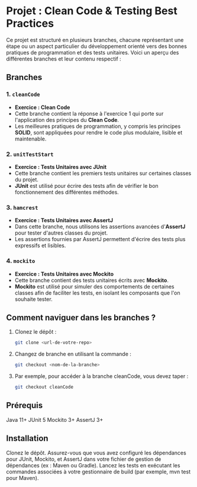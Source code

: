 # Projet : Clean Code & Testing Best Practices

Ce projet est structuré en plusieurs branches, chacune représentant une étape ou un aspect particulier du développement orienté vers des bonnes pratiques de programmation et des tests unitaires. Voici un aperçu des différentes branches et leur contenu respectif :

## Branches

### 1. `cleanCode`
- **Exercice : Clean Code**
- Cette branche contient la réponse à l'exercice 1 qui porte sur l'application des principes du **Clean Code**.
- Les meilleures pratiques de programmation, y compris les principes **SOLID**, sont appliquées pour rendre le code plus modulaire, lisible et maintenable.

### 2. `unitTestStart`
- **Exercice : Tests Unitaires avec JUnit**
- Cette branche contient les premiers tests unitaires sur certaines classes du projet.
- **JUnit** est utilisé pour écrire des tests afin de vérifier le bon fonctionnement des différentes méthodes.

### 3. `hamcrest`
- **Exercice : Tests Unitaires avec AssertJ**
- Dans cette branche, nous utilisons les assertions avancées d'**AssertJ** pour tester d'autres classes du projet.
- Les assertions fournies par AssertJ permettent d'écrire des tests plus expressifs et lisibles.

### 4. `mockito`
- **Exercice : Tests Unitaires avec Mockito**
- Cette branche contient des tests unitaires écrits avec **Mockito**.
- **Mockito** est utilisé pour simuler des comportements de certaines classes afin de faciliter les tests, en isolant les composants que l'on souhaite tester.

## Comment naviguer dans les branches ?

1. Clonez le dépôt : 
   ```bash
   git clone <url-de-votre-repo>
   ```
2. Changez de branche en utilisant la commande :
   ```bash
   git checkout <nom-de-la-branche>
   ```
3. Par exemple, pour accéder à la branche cleanCode, vous devez taper :
   ```bash
   git checkout cleanCode
   ```


## Prérequis
Java 11+
JUnit 5
Mockito 3+
AssertJ 3+


## Installation
Clonez le dépôt.
Assurez-vous que vous avez configuré les dépendances pour JUnit, Mockito, et AssertJ dans votre fichier de gestion de dépendances (ex : Maven ou Gradle).
Lancez les tests en exécutant les commandes associées à votre gestionnaire de build (par exemple, mvn test pour Maven).


